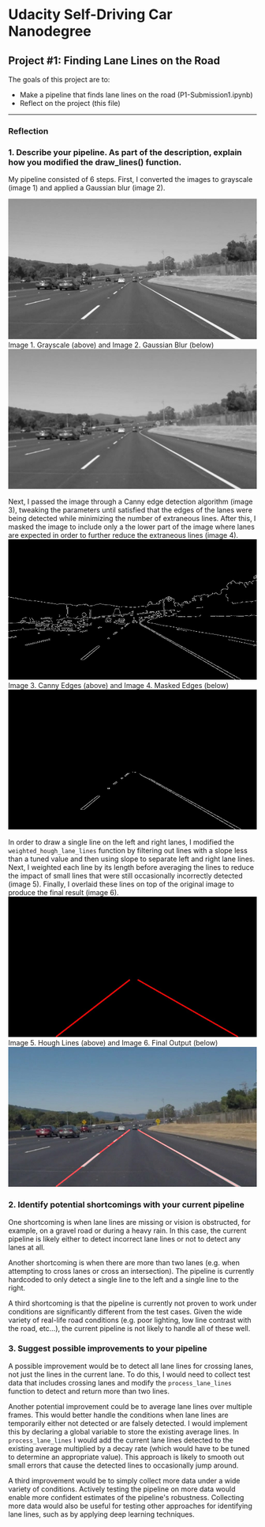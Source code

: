 # Udacity Self-Driving Car Nanodegree
## Project #1: Finding Lane Lines on the Road 

The goals of this project are to:
* Make a pipeline that finds lane lines on the road (P1-Submission1.ipynb)
* Reflect on the project (this file)


[//]: # (Image References)


[image0]: ./test_images_output/test_img1-0_original.jpg
[image1]: ./test_images_output/test_img1-1_gray.jpg "Grayscale"
[image2]: ./test_images_output/test_img1-2_blur_gray.jpg "Blurred"
[image3]: ./test_images_output/test_img1-3_edges.jpg "Canny Edges"
[image4]: ./test_images_output/test_img1-4_masked_edges.jpg "Masked Edges"
[image5]: ./test_images_output/test_img1-5_lines.jpg "Hough Lines"
[image6]: ./test_images_output/test_img1-6_images-with-lines.jpg "Final Output"

---

### Reflection

### 1. Describe your pipeline. As part of the description, explain how you modified the draw_lines() function.

My pipeline consisted of 6 steps. First, I converted the images to grayscale (image 1) and applied a Gaussian blur (image 2).

![alt text][image1]
Image 1. Grayscale (above) and Image 2. Gaussian Blur (below)
![alt text][image2]

Next, I passed the image through a Canny edge detection algorithm (image 3), tweaking the parameters until satisfied that the edges of the lanes were being detected while minimizing the number of extraneous lines. After this, I masked the image to include only a the lower part of the image where lanes are expected in order to further reduce the extraneous lines (image 4). 
![alt text][image3]
Image 3. Canny Edges (above) and Image 4. Masked Edges (below)
![alt text][image4]

In order to draw a single line on the left and right lanes, I modified the `weighted_hough_lane_lines` function by filtering out lines with a slope less than a tuned value and then using slope to separate left and right lane lines. Next, I weighted each line by its length before averaging the lines to reduce the impact of small lines that were still occasionally incorrectly detected (image 5). Finally, I overlaid these lines on top of the original image to produce the final result (image 6).
![alt text][image5]
Image 5. Hough Lines (above) and Image 6. Final Output (below)
![alt text][image6]

### 2. Identify potential shortcomings with your current pipeline


One shortcoming is when lane lines are missing or vision is obstructed, for example, on a gravel road or during a heavy rain. In this case, the current pipeline is likely either to detect incorrect lane lines or not to detect any lanes at all.

Another shortcoming is when there are more than two lanes (e.g. when attempting to cross lanes or cross an intersection). The pipeline is currently hardcoded to only detect a single line to the left and a single line to the right.

A third shortcoming is that the pipeline is currently not proven to work under conditions are significantly different from the test cases. Given the wide variety of real-life road conditions (e.g. poor lighting, low line contrast with the road, etc...), the current pipeline is not likely to handle all of these well. 


### 3. Suggest possible improvements to your pipeline

A possible improvement would be to detect all lane lines for crossing lanes, not just the lines in the current lane. To do this, I would need to collect test data that includes crossing lanes and modify the `process_lane_lines` function to detect and return more than two lines.

Another potential improvement could be to average lane lines over multiple frames. This would better handle the conditions when lane lines are temporarily either not detected or are falsely detected. I would implement this by declaring a global variable to store the existing average lines. In `process_lane_lines` I would add the current lane lines detected to the existing average multiplied by a decay rate (which would have to be tuned to determine an appropriate value). This approach is likely to smooth out small errors that cause the detected lines to occasionally jump around. 

A third improvement would be to simply collect more data under a wide variety of conditions. Actively testing the pipeline on more data would enable more confident estimates of the pipeline's robustness. Collecting more data would also be useful for testing other approaches for identifying lane lines, such as by applying deep learning techniques.
